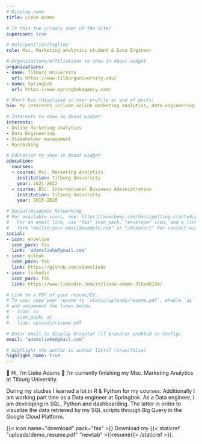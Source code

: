 ```yaml
---
# Display name
title: Lieke Adams

# Is this the primary user of the site?
superuser: true

# Role/position/tagline
role: Msc. Marketing analytics student & Data Engineer

# Organizations/Affiliations to show in About widget
organizations:
- name: Tilburg University
  url: https://www.tilburguniversity.edu/
- name: Springbok
  url: https://www.springbokagency.com/

# Short bio (displayed in user profile at end of posts)
bio: My interests include online marketing analytics, data engineering, stakeholder management and racebiking.

# Interests to show in About widget
interests:
- Online Marketing analytics
- Data Engineering
- Stakeholder management
- Racebiking

# Education to show in About widget
education:
  courses:
  - course: Msc. Marketing Analytics
    institution: Tilburg University
    year: 2021-2022
  - course: BSc. International Business Administration
    institution: Tilburg University
    year: 2015-2020

# Social/Academic Networking
# For available icons, see: https://wowchemy.com/docs/getting-started/page-builder/#icons
#   For an email link, use "fas" icon pack, "envelope" icon, and a link in the
#   form "mailto:your-email@example.com" or "/#contact" for contact widget.
social:
- icon: envelope
  icon_pack: fas
  link: 'adamslieke@gmail.com'
- icon: github
  icon_pack: fab
  link: https://github.com/adamslieke
- icon: linkedin
  icon_pack: fab
  link: https://www.linkedin.com/in/lieke-adams-378a40184/

# Link to a PDF of your resume/CV.
# To use: copy your resume to `static/uploads/resume.pdf`, enable `ai` icons in `params.toml`, 
# and uncomment the lines below.
# - icon: cv
#   icon_pack: ai
#   link: uploads/resume.pdf

# Enter email to display Gravatar (if Gravatar enabled in Config)
email: "adamslieke@gmail.com"

# Highlight the author in author lists? (true/false)
highlight_name: true
---
```


👋 Hi, I’m Lieke Adams 🌱 I’m currently finishing my Msc. Marketing Analytics at Tilburg University. 

During my studies I learned a lot in R & Python for my courses. Additionally I am working part time as a Data engineer at Springbok. As a Data engineer, I am developing in SQL, Python and dashboarding. The latter in order to visualize the data retrieved by my SQL scripts through Big Query in the Google Cloud Platform.


{{< icon name="download" pack="fas" >}} Download my {{< staticref "uploads/demo_resume.pdf" "newtab" >}}resumé{{< /staticref >}}.
